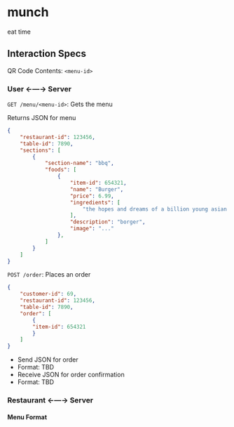 # munch
eat time

## Interaction Specs

QR Code Contents: `<menu-id>`

### User ←—→ Server

`GET /menu/<menu-id>`: Gets the menu

Returns JSON for menu

```json
{ 
    "restaurant-id": 123456,
    "table-id": 7890,
    "sections": [
        {
            "section-name": "bbq",
            "foods": [
                {
                    "item-id": 654321,
                    "name": "Burger",
                    "price": 6.99,
                    "ingredients": [
                        "the hopes and dreams of a billion young asian children trying to get into harvard", "wheat"
                    ],
                    "description": "borger",
                    "image": "..."
                },
            ]
        }
    ]
}

```

`POST /order`: Places an order

```json
{
    "customer-id": 69,
    "restaurant-id": 123456,
    "table-id": 7890,
    "order": [
        {
        "item-id": 654321
        }
    ]
}
```

 * Send JSON for order
 * Format: TBD
 * Receive JSON for order confirmation
 * Format: TBD

### Restaurant ←—→ Server

#### Menu Format


